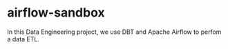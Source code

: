 ﻿# airflow-sandbox
In this Data Engineering project, we use DBT and Apache Airflow to perfom a data ETL. 
